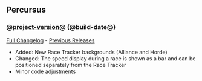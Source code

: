 ## Percursus
### [@project-version@](https://github.com/wow-addon-dev/Percursus/tree/@project-version@) (@build-date@)
[Full Changelog](@full-changelog@) - [Previous Releases](https://github.com/wow-addon-dev/Percursus/releases)

- Added: New Race Tracker backgrounds (Alliance and Horde)
- Changed: The speed display during a race is shown as a bar and can be positioned separately from the Race Tracker
- Minor code adjustments
